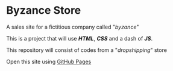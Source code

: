 # Byzance Store

A sales site for a fictitious company called "_byzance_"

This is a project that will use **_HTML_**, **_CSS_** and a dash of **_JS_**.

This repository will consist of codes from a "_dropshipping_" store

Open this site using [GitHub Pages](https://thebrunno.github.io/byzance-store/index.html)
